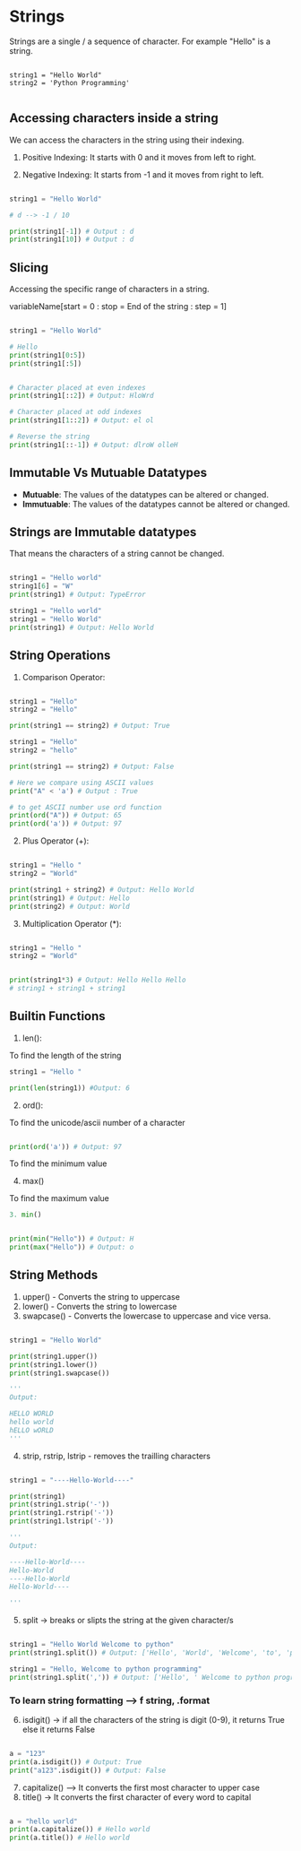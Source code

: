 # Strings

Strings are a single / a sequence of character. For example "Hello" is a string.

```

string1 = "Hello World"
string2 = 'Python Programming'


```


## Accessing characters inside a string

We can access the characters in the string using their indexing.

1. Positive Indexing: It starts with 0 and it moves from left to right.

2. Negative Indexing: It starts from -1 and it moves from right to left.

```python

string1 = "Hello World"

# d --> -1 / 10

print(string1[-1]) # Output : d
print(string1[10]) # Output : d


```


## Slicing

Accessing the specific range of characters in a string. 

variableName[start = 0 : stop = End of the string : step = 1]


```python

string1 = "Hello World"

# Hello
print(string1[0:5])
print(string1[:5])


# Character placed at even indexes
print(string1[::2]) # Output: HloWrd

# Character placed at odd indexes
print(string1[1::2]) # Output: el ol

# Reverse the string
print(string1[::-1]) # Output: dlroW olleH
```


## Immutable Vs Mutuable Datatypes

- **Mutuable**: The values of the datatypes can be altered or changed.
- **Immutuable**: The values of the datatypes cannot be altered or changed.


## Strings are Immutable datatypes

That means the characters of a string cannot be changed.

```python

string1 = "Hello world"
string1[6] = "W"
print(string1) # Output: TypeError

string1 = "Hello world"
string1 = "Hello World"
print(string1) # Output: Hello World


```


## String Operations

1. Comparison Operator:

```python

string1 = "Hello"
string2 = "Hello"

print(string1 == string2) # Output: True

string1 = "Hello"
string2 = "hello"

print(string1 == string2) # Output: False

# Here we compare using ASCII values
print("A" < 'a') # Output : True

# to get ASCII number use ord function
print(ord("A")) # Output: 65
print(ord('a')) # Output: 97

```

2. Plus Operator (+):

```python

string1 = "Hello "
string2 = "World"

print(string1 + string2) # Output: Hello World
print(string1) # Output: Hello 
print(string2) # Output: World

```

3. Multiplication Operator (*):

```python

string1 = "Hello "
string2 = "World"


print(string1*3) # Output: Hello Hello Hello
# string1 + string1 + string1 

```

## Builtin Functions

1. len():

To find the length of the string

```python
string1 = "Hello "

print(len(string1)) #Output: 6
```

2. ord():

To find the unicode/ascii number of a character

```python

print(ord('a')) # Output: 97


```

To find the minimum value

4. max()

To find the maximum value

```python
3. min()


print(min("Hello")) # Output: H
print(max("Hello")) # Output: o

```


## String Methods

1. upper() - Converts the string to uppercase
2. lower() - Converts the string to lowercase
3. swapcase() - Converts the lowercase to uppercase and vice versa.

```python

string1 = "Hello World"

print(string1.upper())
print(string1.lower())
print(string1.swapcase())

'''
Output:

HELLO WORLD
hello world
hELLO wORLD
'''

```

4. strip, rstrip, lstrip - removes the trailling characters

```python

string1 = "----Hello-World----"

print(string1)
print(string1.strip('-'))
print(string1.rstrip('-'))
print(string1.lstrip('-'))

'''
Output:

----Hello-World----
Hello-World
----Hello-World
Hello-World----

'''


```

5. split -> breaks or slipts the string at the given character/s

```python

string1 = "Hello World Welcome to python"
print(string1.split()) # Output: ['Hello', 'World', 'Welcome', 'to', 'python']

string1 = "Hello, Welcome to python programming"
print(string1.split(',')) # Output: ['Hello', ' Welcome to python programming']

```

### To learn string formatting --> f string, .format

6. isdigit() -> if all the characters of the string is digit (0-9), it returns True else it returns False

```python

a = "123"
print(a.isdigit()) # Output: True
print("a123".isdigit()) # Output: False
```

7. capitalize() --> It converts the first most character to upper case
8. title() -> It converts the first character of every word to capital

```python

a = "hello world"
print(a.capitalize()) # Hello world
print(a.title()) # Hello world

```
